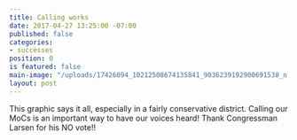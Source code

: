 ```yaml
---
title: Calling works
date: 2017-04-27 13:25:00 -07:00
published: false
categories:
- successes
position: 0
is featured: false
main-image: "/uploads/17426094_10212508674135841_9036239192900691538_n.jpg"
layout: post
---
```



This graphic says it all, especially in a fairly conservative district. Calling our MoCs is an important way to have our voices heard! Thank Congressman Larsen for his NO vote!!